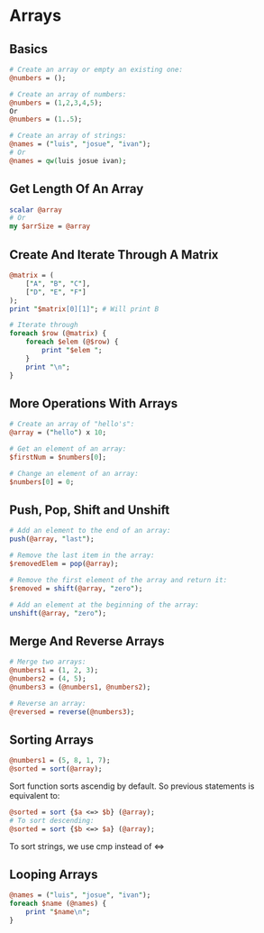 # Arrays
## Basics
```perl
# Create an array or empty an existing one:
@numbers = ();

# Create an array of numbers:
@numbers = (1,2,3,4,5);
Or
@numbers = (1..5);

# Create an array of strings:
@names = ("luis", "josue", "ivan");
# Or
@names = qw(luis josue ivan);
```

## Get Length Of An Array
```perl
scalar @array
# Or
my $arrSize = @array
```

## Create And Iterate Through A Matrix
```perl
@matrix = (
    ["A", "B", "C"], 
    ["D", "E", "F"]
);
print "$matrix[0][1]"; # Will print B

# Iterate through
foreach $row (@matrix) {
    foreach $elem (@$row) {
        print "$elem ";
    }
    print "\n";
}
```
## More Operations With Arrays
```perl
# Create an array of "hello's":
@array = ("hello") x 10;

# Get an element of an array:
$firstNum = $numbers[0];

# Change an element of an array:
$numbers[0] = 0;
```

## Push, Pop, Shift and Unshift
```perl
# Add an element to the end of an array:
push(@array, "last");

# Remove the last item in the array:
$removedElem = pop(@array);

# Remove the first element of the array and return it:
$removed = shift(@array, "zero");

# Add an element at the beginning of the array:
unshift(@array, "zero");
```

## Merge And Reverse Arrays
```perl
# Merge two arrays:
@numbers1 = (1, 2, 3);
@numbers2 = (4, 5);
@numbers3 = (@numbers1, @numbers2);

# Reverse an array:
@reversed = reverse(@numbers3);
```

## Sorting Arrays
```perl
@numbers1 = (5, 8, 1, 7);
@sorted = sort(@array);
```

Sort function sorts ascendig by default. So previous statements is equivalent to:
```perl
@sorted = sort {$a <=> $b} (@array);
# To sort descending:
@sorted = sort {$b <=> $a} (@array);
```

To sort strings, we use cmp instead of <=>

## Looping Arrays
```perl
@names = ("luis", "josue", "ivan");
foreach $name (@names) {
    print "$name\n";
}
```
